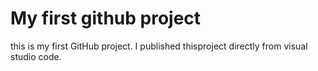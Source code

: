 # My first github project
this is my  first GitHub project. I published thisproject directly from visual studio code.